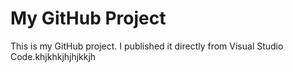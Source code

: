 # My GitHub Project

This is my GitHub project. I published it directly from Visual Studio Code.khjkhkjhjhjkkjh